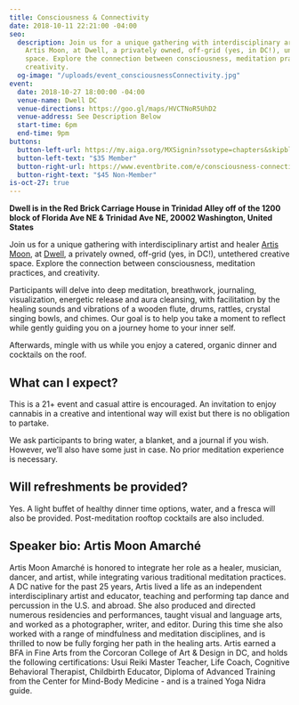 ```yaml
---
title: Consciousness & Connectivity
date: 2018-10-11 22:21:00 -04:00
seo:
  description: Join us for a unique gathering with interdisciplinary artist and healer
    Artis Moon, at Dwell, a privately owned, off-grid (yes, in DC!), untethered creative
    space. Explore the connection between consciousness, meditation practices, and
    creativity.
  og-image: "/uploads/event_consciousnessConnectivity.jpg"
event:
  date: 2018-10-27 18:00:00 -04:00
  venue-name: Dwell DC
  venue-directions: https://goo.gl/maps/HVCTNoR5UhD2
  venue-address: See Description Below
  start-time: 6pm
  end-time: 9pm
buttons:
  button-left-url: https://my.aiga.org/MXSignin?ssotype=chapters&skipblacklist&returnurl=https%3A%2F%2Fdc.aiga.org%2Fevent%2Fconsciousness-connectivity-guided-meditation-dinner%2F%3Fredirect_source%3Deventbrite_register
  button-left-text: "$35 Member"
  button-right-url: https://www.eventbrite.com/e/consciousness-connectivity-guided-meditation-dinner-tickets-51301400871
  button-right-text: "$45 Non-Member"
is-oct-27: true
---
```


**Dwell is in the Red Brick Carriage House in Trinidad Alley off of the 1200 block of Florida Ave NE & Trinidad Ave NE, 20002 Washington, United States**

Join us for a unique gathering with interdisciplinary artist and healer [Artis Moon](https://www.instagram.com/theboundlesslife/), at [Dwell](https://www.instagram.com/dwelldc/), a privately owned, off-grid (yes, in DC!), untethered creative space. Explore the connection between consciousness, meditation practices, and creativity.

Participants will delve into deep meditation, breathwork, journaling, visualization, energetic release and aura cleansing, with facilitation by the healing sounds and vibrations of a wooden flute, drums, rattles, crystal singing bowls, and chimes. Our goal is to help you take a moment to reflect while gently guiding you on a journey home to your inner self.

Afterwards, mingle with us while you enjoy a catered, organic dinner and cocktails on the roof. 

## What can I expect?

This is a 21+ event and casual attire is encouraged. An invitation to enjoy cannabis in a creative and intentional way will exist but there is no obligation to partake. 

We ask participants to bring water, a blanket, and a journal if you wish. However, we’ll also have some just in case. No prior meditation experience is necessary.

## Will refreshments be provided?


Yes. A light buffet of healthy dinner time options, water, and a fresca will also be provided. Post-meditation rooftop cocktails are also included. 

## Speaker bio: Artis Moon Amarché

Artis Moon Amarché is honored to integrate her role as a healer, musician, dancer, and artist, while integrating various traditional meditation practices. A DC native for the past 25 years, Artis lived a life as an independent interdisciplinary artist and educator, teaching and performing tap dance and percussion in the U.S. and abroad. She also produced and directed numerous residencies and performances, taught visual and language arts, and worked as a photographer, writer, and editor. During this time she also worked with a range of mindfulness and meditation disciplines, and is thrilled to now be fully forging her path in the healing arts. Artis earned a BFA in Fine Arts from the Corcoran College of Art & Design in DC, and holds the following certifications: Usui Reiki Master Teacher, Life Coach, Cognitive Behavioral Therapist, Childbirth Educator, Diploma of Advanced Training from the Center for Mind-Body Medicine - and is a trained Yoga Nidra guide.